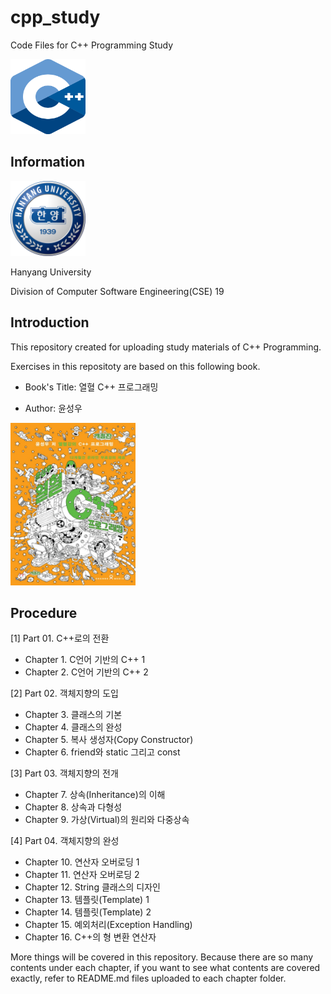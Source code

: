 # cpp_study
Code Files for C++ Programming Study

<img src="/images/C++_logo.png" width="120" height="120">

## Information

<img src="/images/HYU_logo.png" width="120" height="120">

Hanyang University

Division of Computer Software Engineering(CSE) 19

## Introduction
This repository created for uploading study materials of C++ Programming.

Exercises in this repositoty are based on this following book.

- Book's Title: 열혈 C++ 프로그래밍

- Author: 윤성우
<img src="/images/Book_Cover.jpg" width="200" height="260">

## Procedure
[1] Part 01. C++로의 전환

* Chapter 1. C언어 기반의 C++ 1
* Chapter 2. C언어 기반의 C++ 2

[2] Part 02. 객체지향의 도입

* Chapter 3. 클래스의 기본
* Chapter 4. 클래스의 완성
* Chapter 5. 복사 생성자(Copy Constructor)
* Chapter 6. friend와 static 그리고 const

[3] Part 03. 객체지향의 전개

* Chapter 7. 상속(Inheritance)의 이해
* Chapter 8. 상속과 다형성
* Chapter 9. 가상(Virtual)의 원리와 다중상속


[4] Part 04. 객체지향의 완성

* Chapter 10. 연산자 오버로딩 1
* Chapter 11. 연산자 오버로딩 2
* Chapter 12. String 클래스의 디자인
* Chapter 13. 템플릿(Template) 1
* Chapter 14. 템플릿(Template) 2
* Chapter 15. 예외처리(Exception Handling)
* Chapter 16. C++의 형 변환 연산자

More things will be covered in this repository. Because there are so many contents under each chapter, if you want to see what contents are covered exactly, refer to README.md files uploaded to each chapter folder.
